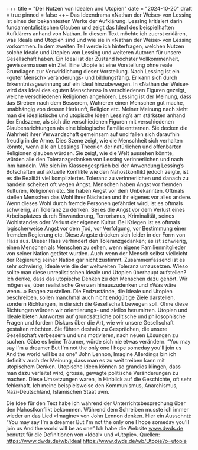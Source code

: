 +++
title = "Der Nutzen von Idealen und Utopien"
date = "2024-10-20"
draft = true
pinned = false
+++
Das Ideendrama «Nathan der Weise» von Lessing ist eines der bekanntesten Werke der Aufklärung. Lessing kritisiert darin fundamentalistischen Glauben und zeigt das Ideal des beispielhaften Aufklärers anhand von Nathan. In diesem Text möchte ich zuerst erklären, was Ideale und Utopien sind und wie sie in «Nathan der Weise» von Lessing vorkommen. In dem zweiten Teil werde ich hinterfragen, welchen Nutzen solche Ideale und Utopien von Lessing und weiteren Autoren für unsere Gesellschaft haben. 
Ein Ideal ist der Zustand höchster Vollkommenheit, gewissermassen ein Ziel. Eine Utopie ist eine Vorstellung ohne reale Grundlagen zur Verwirklichung dieser Vorstellung. 
Nach Lessing ist ein «guter Mensch» veränderungs- und bildungsfähig. Er kann sich durch Erkenntnissgewinnung auf ein Ideal hinzubewegen. In «Nathan der Weise» wird das Ideal des «guten Menschens» in verschiedenen Figuren gezeigt, welche verschiedenen Religionen angehören. Lessing ist der Meinung, dass das Streben nach dem Besserem, Wahreren einen Menschen gut mache, unabhängig von dessen Herkunft, Religion etc. 
Meiner Meinung nach sieht man die idealistische und utopische Ideen Lessing’s am stärksten anhand der Endszene, als sich die verschiedenen Figuren mit verschiedenen Glaubensrichtungen als eine biologische Familie enttarnen. Sie decken die Wahrheit ihrer Verwandschaft gemeinsam auf und fallen sich daraufhin freudig in die Arme. Dies Szene zeigt, wie die Menschheit sich verhalten könnte, wenn alle an Lessings Theorien der natürlichen und offenbarten Religionen glauben würden. Sie zeigt, wie die Welt aussehen könnte, würden alle den Toleranzgedanken von Lessing verinnerlichen und nach ihm handeln. 
Wie sich im Klassengespräch bei der Anwendung Lessing’s Botschaften auf aktuelle Konflikte wie den Nahostkonflikt jedoch zeigte, ist es die Realität viel komplizierter. Toleranz zu verinnerlichen und danach zu handeln scheitert oft wegen Angst. Menschen haben Angst vor fremden Kulturen, Religionen etc. Sie haben Angst vor dem Unbekannten. Oftmals stellen Menschen das Wohl ihrer Nächsten und ihr eigenes vor alles andere. Wenn dieses Wohl durch fremde Personen gefährdet wird, ist es oftmals schwierig, an Toleranz zu denken. Sei es die Angst vor dem Verlust eines Arbeitsplatzes durch Einwanderung, Terrorismus, Kriminalität, seines Wohlstandes oder Verlust der eigenen Kultur. Bei Kriegen ist es oftmals logischerweise Angst vor dem Tod, vor Verfolgung, vor Bestimmung einer fremden Regierung etc. Diese Ängste drücken sich leider in der Form von Hass aus. Dieser Hass verhindert den Toleranzgedanken; es ist schwierig, einen Menschen als Menschen zu sehen, wenn eigene Familienmitglieder von seiner Nation getötet wurden. Auch wenn der Mensch selbst vielleicht der Regierung seiner Nation gar nicht zustimmt. 
Zusammenfassend ist es sehr schwierig, Ideale wie die der weltweiten Toleranz umzusetzen. Wieso sollte man diese unrealistischen Ideale und Utopien überhaupt aufstellen?
Ich denke, dass das utopische Denken zu den Menschen dazu gehört. Wir mögen es, über realistische Grenzen hinauszudenken und «Was wäre wenn…» Fragen zu stellen. Die Endzustände, die Ideale und Utopien beschreiben, sollen manchmal auch nicht endgültige Ziele darstellen, sondern Richtungen, in die sich die Gesellschaft bewegen soll. Ohne diese Richtungen würden wir orientierungs- und ziellos herumirren. Utopien und Ideale bieten Antworten auf grundsätzliche politische und philosophische Fragen und fordern Diskurs über die Art, wie wir unsere Gesellschaft gestalten möchten. Sie führen deshalb zu Gesprächen, die unsere Gesellschaft verbessern und uns motivieren, nach neuen Lösungen zu suchen. Gäbe es keine Träumer, würde sich nie etwas verändern. 
“You may say I'm a dreamer
But I'm not the only one
I hope someday you'll join us
And the world will be as one”
John Lennon, Imagine
Allerdings bin ich definitiv auch der Meinung, dass man es zu weit treiben kann mit utopischem Denken. Utopische Ideen können so grandios klingen, dass man dazu verleitet wird, grosse, gewagte politische Veränderungen zu machen. Diese Umsetzungen waren, in Hinblick auf die Geschichte, oft sehr fehlerhaft. Ich meine beispielsweise den Kommunismus, Anarchismus, Nazi-Deutschland, Islamischen Staat uvm.



Die Idee für den Text habe ich während der Unterrichtsbesprechung über den Nahostkonflikt bekommen. Während dem Schreiben musste ich immer wieder an das Lied «Imagine» von John Lennon denken. Hier ein Ausschntt: 
“You may say I'm a dreamer
But I'm not the only one
I hope someday you'll join us
And the world will be as one”
Ich habe die Website www.dwds.de benutzt für die Definitionen von «Ideal» und «Utopie».
Quellen:
https://www.dwds.de/wb/Ideal
https://www.dwds.de/wb/Utopie?o=utopie